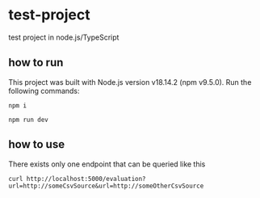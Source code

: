 # test-project
test project in node.js/TypeScript

## how to run
This project was built with Node.js version v18.14.2 (npm v9.5.0).
Run the following commands:
```
npm i
```

```
npm run dev
```

## how to use

There exists only one endpoint that can be queried like this

```
curl http://localhost:5000/evaluation?url=http://someCsvSource&url=http://someOtherCsvSource
```


